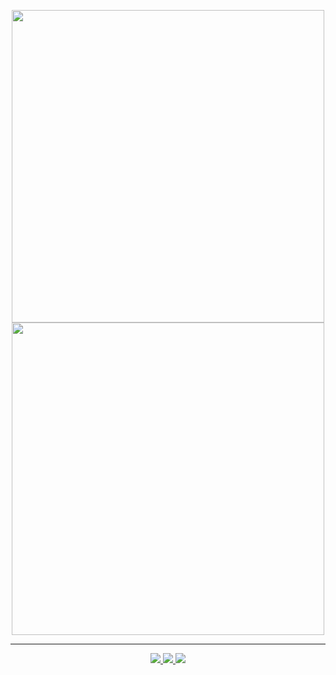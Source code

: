 <p align="center">
  <img src="https://github-readme-stats.vercel.app/api?username=kilebles&show_icons=true&theme=radical" width="500">
  <br>
  <img src="https://github-readme-stats.vercel.app/api/top-langs/?username=kilebles&theme=radical&hide_border=false" width="500">
</p>

---

<p align="center">
  <a href="https://t.me/amEnemy">
    <img src="https://img.shields.io/badge/-Telegram-26A5E4?style=for-the-badge&logo=telegram&logoColor=white">
  </a>
  <a href="mailto:eliseyblajen@gmail.com">
    <img src="https://img.shields.io/badge/-Gmail-D14836?style=for-the-badge&logo=gmail&logoColor=white">
  </a>
  <a href="https://github.com/kilebles">
    <img src="https://img.shields.io/badge/-GitHub-000?style=for-the-badge&logo=github&logoColor=white">
  </a>
</p>
